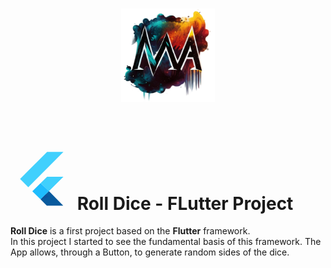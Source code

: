 <br>

<p align="center"><a href="https://github.com/MicheleAbategiovanni" target="_blank"><img src="logo.png" width="150" alt="Michele Abategiovanni Logo"></a></p>


<br>

# <svg height="100" viewBox="0 0 32 32" xmlns="http://www.w3.org/2000/svg"><path style="fill:#40d0fd" d="m15.383 18.316 3.361-3.274h8.349l-7.396 7.396-4.314-4.122"/><path style="fill:#41d0fd;isolation:isolate" d="m4.907 16.125 4.199 4.299L27.093 2.287h-8.349L4.907 16.125z"/><path style="fill:#1fbcfd" d="m11.176 22.479 4.259 4.196 4.262-4.237-4.314-4.122-4.207 4.163z"/><path style="fill:#095a9d" d="m15.435 26.675 4.262-4.237 7.292 7.375h-8.396l-3.158-3.138z"/><path style="fill:#0e5199" d="m15.435 26.675 3.971-1.321-1.338-1.297-2.633 2.618z"/></svg> <strong>Roll Dice - FLutter Project</strong>

<strong>Roll Dice</strong> is a first project based on the <strong>Flutter</strong> framework. <br>
In this project I started to see the fundamental basis of this framework.
The App allows, through a Button, to generate random sides of the dice. <br>
